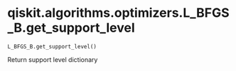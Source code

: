 # qiskit.algorithms.optimizers.L\_BFGS\_B.get\_support\_level

`L_BFGS_B.get_support_level()`

Return support level dictionary
